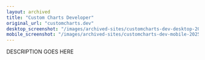 ```yaml
---
layout: archived
title: "Custom Charts Developer"
original_url: "customcharts.dev"
desktop_screenshot: "/images/archived-sites/customcharts-dev-desktop-20250620.png"
mobile_screenshot: "/images/archived-sites/customcharts-dev-mobile-20250620.png"
---
```


DESCRIPTION GOES HERE
